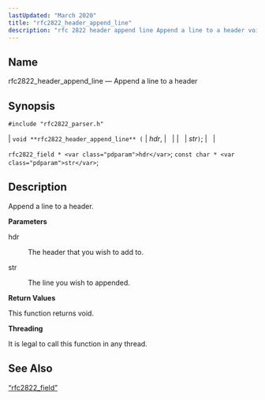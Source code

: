 ```yaml
---
lastUpdated: "March 2020"
title: "rfc2822_header_append_line"
description: "rfc 2822 header append line Append a line to a header void rfc 2822 header append line hdr str rfc 2822 field hdr const char str Append a line to a header hdr The header that you wish to add to str The line you wish to appended This function..."
---
```


<a name="apis.rfc2822_header_append_line"></a> 
## Name

rfc2822_header_append_line — Append a line to a header

## Synopsis

`#include "rfc2822_parser.h"`

| `void **rfc2822_header_append_line** (` | <var class="pdparam">hdr</var>, |   |
|   | <var class="pdparam">str</var>`)`; |   |

`rfc2822_field * <var class="pdparam">hdr</var>`;
`const char * <var class="pdparam">str</var>`;<a name="idp58662544"></a> 
## Description

Append a line to a header.

**<a name="idp58663744"></a> Parameters**

<dl class="variablelist">

<dt>hdr</dt>

<dd>

The header that you wish to add to.

</dd>

<dt>str</dt>

<dd>

The line you wish to appended.

</dd>

</dl>

**<a name="idp58668304"></a> Return Values**

This function returns void.

**<a name="idp58669216"></a> Threading**

It is legal to call this function in any thread.

<a name="idp58670640"></a> 
## See Also

[“rfc2822_field”](/momentum/3/3-api/structs-rfc-2822-field)